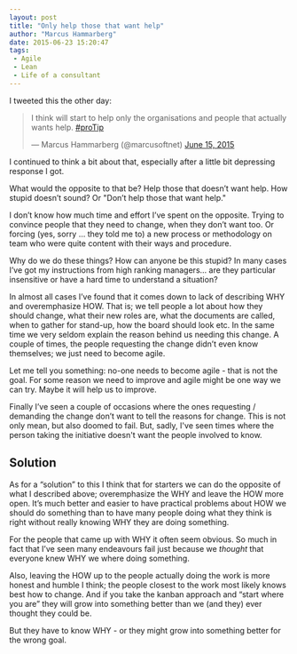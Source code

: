 ```yaml
---
layout: post
title: "Only help those that want help"
author: "Marcus Hammarberg"
date: 2015-06-23 15:20:47
tags:
 - Agile
 - Lean
 - Life of a consultant
---
```


I tweeted this the other day: 

<blockquote class="twitter-tweet" data-partner="tweetdeck"><p lang="en" dir="ltr">I think will start to help only the organisations and people that actually wants help. <a href="https://twitter.com/hashtag/proTip?src=hash">#proTip</a></p>&mdash; Marcus Hammarberg (@marcusoftnet) <a href="https://twitter.com/marcusoftnet/status/610254400431374336">June 15, 2015</a></blockquote>
<script async src="//platform.twitter.com/widgets.js" charset="utf-8"></script>

I continued to think a bit about that, especially after a little bit depressing response I got. 

What would the opposite to that be? Help those that doesn’t want help. How stupid doesn’t sound? Or "Don’t help those that want help."

I don’t know how much time and effort I’ve spent on the opposite. Trying to convince people that they need to change, when they don’t want too. Or forcing (yes, sorry … they told me to) a new process or methodology on team who were quite content with their ways and procedure. 

<!-- excerpt-end -->

Why do we do these things? How can anyone be this stupid? In many cases I’ve got my instructions from high ranking managers… are they particular insensitive or have a hard time to understand a situation? 

In almost all cases I’ve found that it comes down to lack of describing WHY and overemphasize HOW. That is; we tell people a lot about how they should change, what their new roles are, what the documents are called, when to gather for stand-up, how the board should look etc.
In the same time we very seldom explain the reason behind us needing this change. A couple of times, the people requesting the change didn’t even know themselves; we just need to become agile. 

Let me tell you something: no-one needs to become agile - that is not the goal. For some reason we need to improve and agile might be one way we can try. Maybe it will help us to improve.

Finally I’ve seen a couple of occasions where the ones requesting / demanding the change don’t want to tell the reasons for change. This is not only mean, but also doomed to fail. But, sadly, I've seen times where the person taking the initiative doesn't want the people involved to know. 

## Solution
As for a “solution” to this I think that for starters we can do the opposite of what I described above; overemphasize the WHY and leave the HOW more open. It’s much better and easier to have practical problems about HOW we should do something than to have many people doing what they think is right without really knowing WHY they are doing something. 

For the people that came up with WHY it often seem obvious. So much in fact that I’ve seen many endeavours fail just because we *thought* that everyone knew WHY we where doing something. 

Also, leaving the HOW up to the people actually doing the work is more honest and humble I think; the people closest to the work most likely knows best how to change. And if you take the kanban approach and “start where you are” they will grow into something better than we (and they) ever thought they could be. 

But they have to know WHY - or they might grow into something better for the wrong goal. 